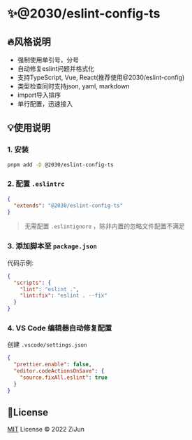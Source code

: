 # :sparkles:@2030/eslint-config-ts

## :fire:风格说明 

- 强制使用单引号，分号
- 自动修复eslint问题并格式化
- 支持TypeScript, Vue, React(推荐使用@2030/eslint-config)
- 类型检查同时支持json, yaml, markdown
- import导入排序
- 单行配置，迅速接入

## :bulb:使用说明

### 1. 安装

```bash
pnpm add -D @2030/eslint-config-ts
```

### 2. 配置 `.eslintrc`

```json
{
  "extends": "@2030/eslint-config-ts"
}
```

> 无需配置 `.eslintignore` ，除非内置的忽略文件配置不满足

### 3. 添加脚本至 `package.json`

代码示例:

```json
{
  "scripts": {
    "lint": "eslint .",
    "lint:fix": "eslint . --fix"
  }
}
```

### 4. VS Code 编辑器自动修复配置

创建 `.vscode/settings.json`

```json
{
  "prettier.enable": false,
  "editor.codeActionsOnSave": {
    "source.fixAll.eslint": true
  }
}
```

## :key:License

[MIT](/LICENSE) License &copy; 2022 ZiJun
